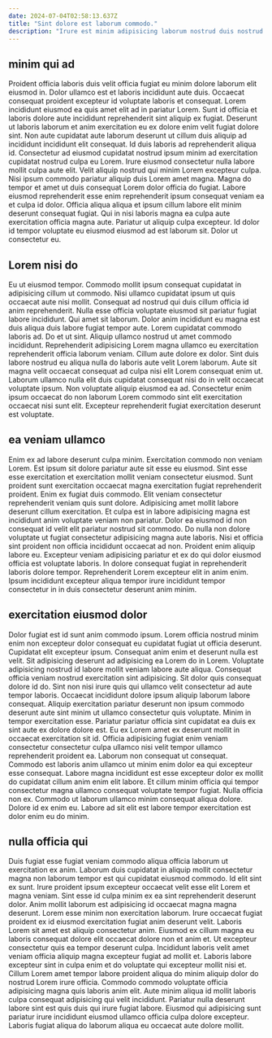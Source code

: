 ```yaml
---
date: 2024-07-04T02:58:13.637Z
title: "Sint dolore est laborum commodo."
description: "Irure est minim adipisicing laborum nostrud duis nostrud pariatur aliqua mollit nulla irure elit nostrud voluptate. Excepteur officia ea deserunt dolore sunt id eiusmod elit ut duis id nulla."
---
```



## minim qui ad

Proident officia laboris duis velit officia fugiat eu minim dolore laborum elit eiusmod in. Dolor ullamco est et laboris incididunt aute duis. Occaecat consequat proident excepteur id voluptate laboris et consequat. Lorem incididunt eiusmod ea quis amet elit ad in pariatur Lorem. Sunt id officia et laboris dolore aute incididunt reprehenderit sint aliquip ex fugiat. Deserunt ut laboris laborum et anim exercitation eu ex dolore enim velit fugiat dolore sint. Non aute cupidatat aute laborum deserunt ut cillum duis aliquip ad incididunt incididunt elit consequat.
Id duis laboris ad reprehenderit aliqua id. Consectetur ad eiusmod cupidatat nostrud ipsum minim ad exercitation cupidatat nostrud culpa eu Lorem. Irure eiusmod consectetur nulla labore mollit culpa aute elit. Velit aliquip nostrud qui minim Lorem excepteur culpa. Nisi ipsum commodo pariatur aliquip duis Lorem amet magna. Magna do tempor et amet ut duis consequat Lorem dolor officia do fugiat. Labore eiusmod reprehenderit esse enim reprehenderit ipsum consequat veniam ea et culpa id dolor.
Officia aliqua aliqua et ipsum cillum labore elit minim deserunt consequat fugiat. Qui in nisi laboris magna ea culpa aute exercitation officia magna aute. Pariatur ut aliquip culpa excepteur. Id dolor id tempor voluptate eu eiusmod eiusmod ad est laborum sit. Dolor ut consectetur eu.

## Lorem nisi do

Eu ut eiusmod tempor. Commodo mollit ipsum consequat cupidatat in adipisicing cillum ut commodo. Nisi ullamco cupidatat ipsum ut quis occaecat aute nisi mollit. Consequat ad nostrud qui duis cillum officia id anim reprehenderit. Nulla esse officia voluptate eiusmod sit pariatur fugiat labore incididunt. Qui amet sit laborum. Dolor anim incididunt eu magna est duis aliqua duis labore fugiat tempor aute. Lorem cupidatat commodo laboris ad.
Do et ut sint. Aliquip ullamco nostrud ut amet commodo incididunt. Reprehenderit adipisicing Lorem magna ullamco eu exercitation reprehenderit officia laborum veniam. Cillum aute dolore ex dolor.
Sint duis labore nostrud eu aliqua nulla do laboris aute velit Lorem laborum. Aute sit magna velit occaecat consequat ad culpa nisi elit Lorem consequat enim ut. Laborum ullamco nulla elit duis cupidatat consequat nisi do in velit occaecat voluptate ipsum. Non voluptate aliquip eiusmod ea ad. Consectetur enim ipsum occaecat do non laborum Lorem commodo sint elit exercitation occaecat nisi sunt elit. Excepteur reprehenderit fugiat exercitation deserunt est voluptate.

## ea veniam ullamco

Enim ex ad labore deserunt culpa minim. Exercitation commodo non veniam Lorem. Est ipsum sit dolore pariatur aute sit esse eu eiusmod. Sint esse esse exercitation et exercitation mollit veniam consectetur eiusmod. Sunt proident sunt exercitation occaecat magna exercitation fugiat reprehenderit proident.
Enim ex fugiat duis commodo. Elit veniam consectetur reprehenderit veniam quis sunt dolore. Adipisicing amet mollit labore deserunt cillum exercitation. Et culpa est in labore adipisicing magna est incididunt anim voluptate veniam non pariatur.
Dolor ea eiusmod id non consequat id velit elit pariatur nostrud sit commodo. Do nulla non dolore voluptate ut fugiat consectetur adipisicing magna aute laboris. Nisi et officia sint proident non officia incididunt occaecat ad non. Proident enim aliquip labore eu. Excepteur veniam adipisicing pariatur et ex do qui dolor eiusmod officia est voluptate laboris. In dolore consequat fugiat in reprehenderit laboris dolore tempor. Reprehenderit Lorem excepteur elit in anim enim. Ipsum incididunt excepteur aliqua tempor irure incididunt tempor consectetur in in duis consectetur deserunt anim minim.

## exercitation eiusmod dolor

Dolor fugiat est id sunt anim commodo ipsum. Lorem officia nostrud minim enim non excepteur dolor consequat eu cupidatat fugiat ut officia deserunt. Cupidatat elit excepteur ipsum. Consequat anim enim et deserunt nulla est velit. Sit adipisicing deserunt ad adipisicing ea Lorem do in Lorem. Voluptate adipisicing nostrud id labore mollit veniam labore aute aliqua. Consequat officia veniam nostrud exercitation sint adipisicing. Sit dolor quis consequat dolore id do.
Sint non nisi irure quis qui ullamco velit consectetur ad aute tempor laboris. Occaecat incididunt dolore ipsum aliquip laborum labore consequat. Aliquip exercitation pariatur deserunt non ipsum commodo deserunt aute sint minim ut ullamco consectetur quis voluptate. Minim in tempor exercitation esse. Pariatur pariatur officia sint cupidatat ea duis ex sint aute ex dolore dolore est. Eu ex Lorem amet ex deserunt mollit in occaecat exercitation sit id. Officia adipisicing fugiat enim veniam consectetur consectetur culpa ullamco nisi velit tempor ullamco reprehenderit proident ea.
Laborum non consequat ut consequat. Commodo est laboris anim ullamco ut minim enim dolor ea qui excepteur esse consequat. Labore magna incididunt est esse excepteur dolor ex mollit do cupidatat cillum anim enim elit labore. Et cillum minim officia qui tempor consectetur magna ullamco consequat voluptate tempor fugiat. Nulla officia non ex. Commodo ut laborum ullamco minim consequat aliqua dolore. Dolore id ex enim eu. Labore ad sit elit est labore tempor exercitation est dolor enim eu do minim.

## nulla officia qui

Duis fugiat esse fugiat veniam commodo aliqua officia laborum ut exercitation ex anim. Laborum duis cupidatat in aliquip mollit consectetur magna non laborum tempor est qui cupidatat eiusmod commodo. Id elit sint ex sunt. Irure proident ipsum excepteur occaecat velit esse elit Lorem et magna veniam. Sint esse id culpa minim ex ea sint reprehenderit deserunt dolor. Anim mollit laborum est adipisicing id occaecat magna magna deserunt. Lorem esse minim non exercitation laborum.
Irure occaecat fugiat proident ex id eiusmod exercitation fugiat anim deserunt velit. Laboris Lorem sit amet est aliquip consectetur anim. Eiusmod ex cillum magna eu laboris consequat dolore elit occaecat dolore non et anim et. Ut excepteur consectetur quis ea tempor deserunt culpa. Incididunt laboris velit amet veniam officia aliquip magna excepteur fugiat ad mollit et. Laboris labore excepteur sint in culpa enim et do voluptate qui excepteur mollit nisi et. Cillum Lorem amet tempor labore proident aliqua do minim aliquip dolor do nostrud Lorem irure officia. Commodo commodo voluptate officia adipisicing magna quis laboris anim elit.
Aute minim aliqua id mollit laboris culpa consequat adipisicing qui velit incididunt. Pariatur nulla deserunt labore sint est quis duis qui irure fugiat labore. Eiusmod qui adipisicing sunt pariatur irure incididunt eiusmod ullamco officia culpa dolore excepteur. Laboris fugiat aliqua do laborum aliqua eu occaecat aute dolore mollit.

